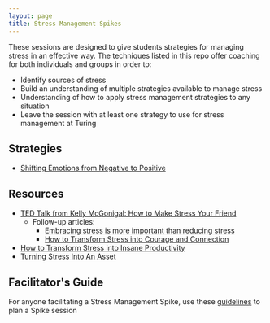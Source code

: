 ```yaml
---
layout: page
title: Stress Management Spikes
---
```


These sessions are designed to give students strategies for managing stress in an effective way. The techniques listed in this repo offer coaching for both individuals and groups in order to:

* Identify sources of stress
* Build an understanding of multiple strategies available to manage stress
* Understanding of how to apply stress management strategies to any situation
* Leave the session with at least one strategy to use for stress management at Turing

## Strategies
* [Shifting Emotions from Negative to Positive](/stress_management_spikes/shifting_negative_emotions.md)

## Resources
* [TED Talk from Kelly McGonigal: How to Make Stress Your Friend](http://www.ted.com/talks/kelly_mcgonigal_how_to_make_stress_your_friend?language=en)
   * Follow-up articles:
      * [Embracing stress is more important than reducing stress](http://news.stanford.edu/2015/05/07/stress-embrace-mcgonigal-050715/)
      * [How to Transform Stress into Courage and Connection](http://greatergood.berkeley.edu/article/item/how_to_transform_stress_courage_connection)
* [How to Transform Stress into Insane Productivity](https://medium.com/the-mission/how-to-transform-your-stress-into-insane-productivity-according-to-harvard-psychologists-28f95074ce21#.3hao6gysr)
* [Turning Stress Into An Asset](https://hbr.org/2011/06/turning-stress-into-an-asset?cm_sp=Topics-_-Links-_-Read%20These%20First)

## Facilitator's Guide
For anyone facilitating a Stress Management Spike, use these [guidelines](/stress_management_spikes/stress_management_facilitator_guide.md) to plan a Spike session

